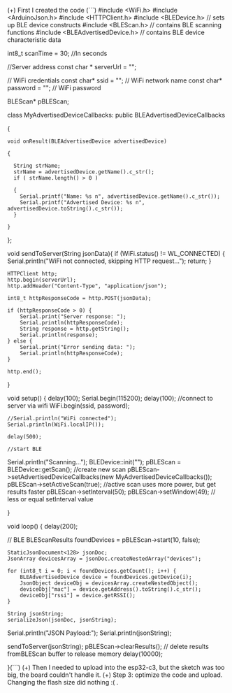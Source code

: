 (+) First I created the code
(```)
#include <WiFi.h>
#include <ArduinoJson.h>
#include <HTTPClient.h>
#include <BLEDevice.h>            // sets up BLE device constructs
#include <BLEScan.h>              // contains BLE scanning functions
#include <BLEAdvertisedDevice.h>  // contains BLE device characteristic data

int8_t scanTime = 30; //In seconds

  //Server address
const char * serverUrl = "";

// WiFi credentials
const char* ssid = ""; // WiFi network name
const char* password = "";     // WiFi password
   
BLEScan* pBLEScan;

class MyAdvertisedDeviceCallbacks: public BLEAdvertisedDeviceCallbacks 

{

    void onResult(BLEAdvertisedDevice advertisedDevice) 

    {

      String strName;
      strName = advertisedDevice.getName().c_str();
      if ( strName.length() > 0 )

      {
        Serial.printf("Name: %s n", advertisedDevice.getName().c_str());
        Serial.printf("Advertised Device: %s n", advertisedDevice.toString().c_str());
      }

    }

};

void sendToServer(String jsonData){
    if (WiFi.status() != WL_CONNECTED) {
        Serial.println("WiFi not connected, skipping HTTP request...");
        return;
    }

    HTTPClient http;
    http.begin(serverUrl);
    http.addHeader("Content-Type", "application/json");

    int8_t httpResponseCode = http.POST(jsonData);

    if (httpResponseCode > 0) {
        Serial.print("Server response: ");
        Serial.println(httpResponseCode);
        String response = http.getString();
        Serial.println(response);
    } else {
        Serial.print("Error sending data: ");
        Serial.println(httpResponseCode);
    }

    http.end();
}

void setup() {
  delay(100);
  Serial.begin(115200);
  delay(100);
  //connect to server via wifi
  WiFi.begin(ssid, password);
  
    //Serial.println("WiFi connected");
    Serial.println(WiFi.localIP());

    delay(500);
    
    //start BLE
  Serial.println("Scanning...");
  BLEDevice::init("");
  pBLEScan = BLEDevice::getScan(); //create new scan
  pBLEScan->setAdvertisedDeviceCallbacks(new MyAdvertisedDeviceCallbacks());
  pBLEScan->setActiveScan(true); //active scan uses more power, but get results faster
  pBLEScan->setInterval(50);
  pBLEScan->setWindow(49);  // less or equal setInterval value

}

void loop() {
  delay(200);
  
  // BLE
BLEScanResults foundDevices = pBLEScan->start(10, false);

    StaticJsonDocument<128> jsonDoc;
    JsonArray devicesArray = jsonDoc.createNestedArray("devices");

    for (int8_t i = 0; i < foundDevices.getCount(); i++) {
        BLEAdvertisedDevice device = foundDevices.getDevice(i);
        JsonObject deviceObj = devicesArray.createNestedObject();
        deviceObj["mac"] = device.getAddress().toString().c_str();
        deviceObj["rssi"] = device.getRSSI();
    }

    String jsonString;
    serializeJson(jsonDoc, jsonString);
   Serial.println("JSON Payload:");
   Serial.println(jsonString);

  sendToServer(jsonString);
  pBLEScan->clearResults();   // delete results fromBLEScan buffer to release memory
  delay(10000);


}(```)
(+) Then I needed to upload into the esp32-c3, but the sketch was too big, the board couldn't handle it. 
(+) Step 3: optimize the code and upload. Changing the flash size did nothing :( .
